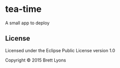 # tea-time

A small app to deploy

## License

Licensed under the Eclipse Public License version 1.0

Copyright © 2015 Brett Lyons
